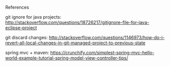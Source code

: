 References

git ignore for java projects: http://stackoverflow.com/questions/18726217/gitignore-file-for-java-eclipse-project

git discard changes: http://stackoverflow.com/questions/1146973/how-do-i-revert-all-local-changes-in-git-managed-project-to-previous-state

spring mvc + maven: https://crunchify.com/simplest-spring-mvc-hello-world-example-tutorial-spring-model-view-controller-tips/